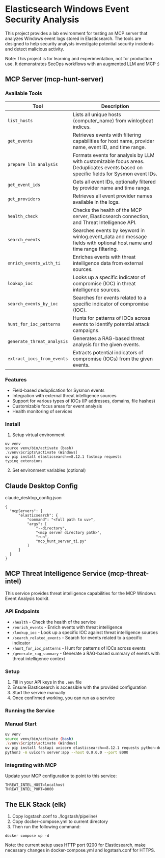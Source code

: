 # Elasticsearch Windows Event Security Analysis

This project provides a lab environment for testing an MCP server that analyzes Windows event logs stored in Elasticsearch. The tools are designed to help security analysts investigate potential security incidents and detect malicious activity.

Note: This project is for learning and experimentation, not for production use. It demonstrates SecOps workflows with an augmented LLM and MCP :)   

## MCP Server (mcp-hunt-server)

### Available Tools

| Tool | Description |
|------|-------------|
| `list_hosts` | Lists all unique hosts (computer_name) from winlogbeat indices. |
| `get_events` | Retrieves events with filtering capabilities for host name, provider name, event ID, and time range. |
| `prepare_llm_analysis` | Formats events for analysis by LLM with customizable focus areas. Deduplicates events based on specific fields for Sysmon event IDs. |
| `get_event_ids` | Gets all event IDs, optionally filtered by provider name and time range. |
| `get_providers` | Retrieves all event provider names available in the logs. |
| `health_check` | Checks the health of the MCP server, Elasticsearch connection, and Threat Intelligence API. |
| `search_events` | Searches events by keyword in winlog.event_data and message fields with optional host name and time range filtering. |
| `enrich_events_with_ti` | Enriches events with threat intelligence data from external sources. |
| `lookup_ioc` | Looks up a specific indicator of compromise (IOC) in threat intelligence sources. |
| `search_events_by_ioc` | Searches for events related to a specific indicator of compromise (IOC). |
| `hunt_for_ioc_patterns` | Hunts for patterns of IOCs across events to identify potential attack campaigns. |
| `generate_threat_analysis` | Generates a RAG-based threat analysis for the given events. |
| `extract_iocs_from_events` | Extracts potential indicators of compromise (IOCs) from the given events. |

### Features

- Field-based deduplication for Sysmon events
- Integration with external threat intelligence sources
- Support for various types of IOCs (IP addresses, domains, file hashes)
- Customizable focus areas for event analysis
- Health monitoring of services

### Install

1. Setup virtual environment
```
uv venv
source venv/bin/activate (bash)
.\venv\Scripts\activate (Windows)
uv pip install elasticsearch==8.12.1 fastmcp requests typing_extensions
```
2.  Set environment variables (optional)

## Claude Desktop Config
claude_desktop_config.json
```
{
  "mcpServers": {
      "elasticsearch": {
          "command": "<full path to uv>",
          "args": [
              "--directory",
              "<mcp server directory path>",
              "run",
              "mcp_hunt_server_ti.py"
          ]
      }
  }
}
```


## MCP Threat Intelligence Service (mcp-threat-intel)

This service provides threat intelligence capabilities for the MCP Windows Event Analysis toolkit.

### API Endpoints

- `/health` - Check the health of the service
- `/enrich_events` - Enrich events with threat intelligence
- `/lookup_ioc` - Look up a specific IOC against threat intelligence sources
- `/search_related_events` - Search for events related to a specific indicator
- `/hunt_for_ioc_patterns` - Hunt for patterns of IOCs across events
- `/generate_rag_summary` - Generate a RAG-based summary of events with threat intelligence context

### Setup

1. Fill in your API keys in the `.env` file
2. Ensure Elasticsearch is accessible with the provided configuration
3. Start the service manually
4. Once confirmed working, you can run as a service

### Running the Service

### Manual Start

```bash
uv venv
source venv/bin/activate (bash)
.\venv\Scripts\activate (Windows)
uv pip install fastapi uvicorn elasticsearch==8.12.1 requests python-dotenv
python3 -m uvicorn server:app --host 0.0.0.0 --port 8000
```

### Integrating with MCP

Update your MCP configuration to point to this service:

```
THREAT_INTEL_HOST=localhost
THREAT_INTEL_PORT=8000
```

## The ELK Stack (elk)

1. Copy logstash.conf to ./logstash/pipeline/
2. Copy docker-compose.yml to current directory
3. Then run the following command:
```
docker compose up -d
```

Note: the current setup uses HTTP port 9200 for Elasticsearch, make necessary changes in docker-compose.yml and logstash.conf for HTTPS.
